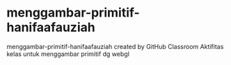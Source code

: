 # menggambar-primitif-hanifaafauziah
menggambar-primitif-hanifaafauziah created by GitHub Classroom
Aktifitas kelas untuk menggambar primitif dg webgl
